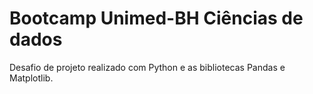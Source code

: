 # Bootcamp Unimed-BH Ciências de dados

Desafio de projeto realizado com Python e as bibliotecas Pandas e Matplotlib.